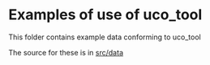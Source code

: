 # Examples of use of uco_tool

This folder contains example data conforming to uco_tool

The source for these is in [src/data](../src/data/examples)